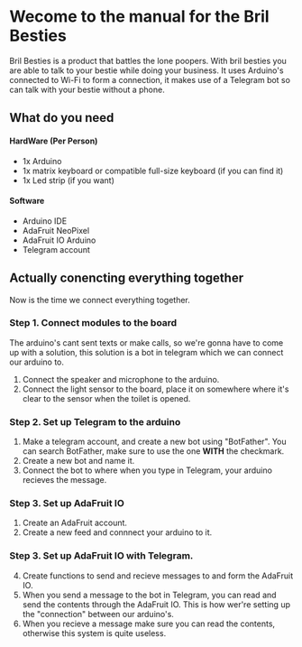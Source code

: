 # Wecome to the manual for the Bril Besties
Bril Besties is a product that battles the lone poopers. With bril besties you are able to talk to your bestie while doing your business.
It uses Arduino's connected to Wi-Fi to form a connection, it makes use of a Telegram bot so can talk with your bestie without a phone.
## What do you need
#### HardWare (Per Person)
- 1x Arduino
- 1x matrix keyboard or compatible full-size keyboard (if you can find it)
- 1x Led strip (if you want)
#### Software
- Arduino IDE
- AdaFruit NeoPixel
- AdaFruit IO Arduino
- Telegram account
## Actually conencting everything together
Now is the time we connect everything together. 
 ### Step 1. Connect modules to the board
 The arduino's cant sent texts or make calls, so we're gonna have to come up with a solution, this solution is a bot in telegram which we can connect our arduino to.
1. Connect the speaker and microphone to the arduino.
2. Connect the light sensor to the board, place it on somewhere where it's clear to the sensor when the toilet is opened.
### Step 2. Set up Telegram to the arduino
1. Make a telegram account, and create a new bot using "BotFather". You can search BotFather, make sure to use the one **WITH** the checkmark.
2. Create a new bot and name it.
3. Connect the bot to where when you type in Telegram, your arduino recieves the message.
### Step 3. Set up AdaFruit IO
1. Create an AdaFruit account.
2. Create a new feed and connnect your arduino to it.
### Step 3. Set up AdaFruit IO with Telegram.
4. Create functions to send and recieve messages to and form the AdaFruit IO.
5. When you send a message to the bot in Telegram, you can read and send the contents through the AdaFruit IO. This is how wer're setting up the "connection" between our arduino's.
6. When you recieve a message make sure you can read the contents, otherwise this system is quite useless.
